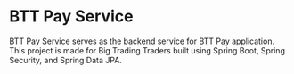 # BTT Pay Service

BTT Pay Service serves as the backend service for BTT Pay application. This project is made for Big Trading Traders built using Spring Boot, Spring Security, and Spring Data JPA.
